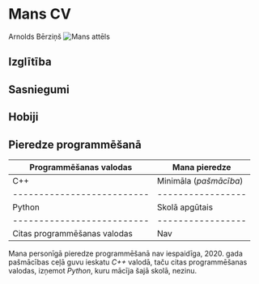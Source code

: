 # Mans CV
Arnolds Bērziņš ![Mans attēls](C:\Users\Dators\Desktop\es)

## Izglītība

## Sasniegumi

## Hobiji

## Pieredze programmēšanā
|**Programmēšanas valodas**|**Mana pieredze**|
|--------------------------|-----------------|
|C++|Minimāla (*pašmācība*)|
|--------------------------|-----------------|
|Python|Skolā apgūtais|
|--------------------------|-----------------|
|Citas programmēšanas valodas|Nav|
Mana personīgā pieredze programmēšanā nav iespaidīga, 2020. gada pašmācības ceļā guvu ieskatu *C++* valodā, taču citas programmēšanas valodas, izņemot *Python*, kuru mācīja šajā skolā, nezinu.